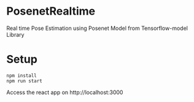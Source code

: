 # PosenetRealtime
Real time Pose Estimation using Posenet Model from Tensorflow-model Library

# Setup
```
npm install
npm run start
```
Access the react app on http://localhost:3000
